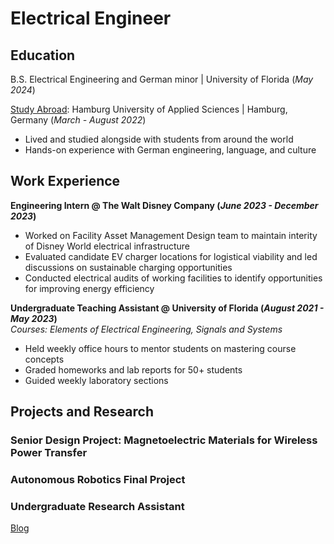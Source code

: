# Electrical Engineer

## Education
B.S. Electrical Engineering and German minor | University of Florida (_May 2024_)

[Study Abroad](https://www.instagram.com/p/Ce5am6KNFxK/): Hamburg University of Applied Sciences | Hamburg, Germany (_March - August 2022_)
- Lived and studied alongside with students from around the world
- Hands-on experience with German engineering, language, and culture

## Work Experience
**Engineering Intern @ The Walt Disney Company (_June 2023 - December 2023_)**
- Worked on Facility Asset Management Design team to maintain interity of Disney World electrical infrastructure
- Evaluated candidate EV charger locations for logistical viability and led discussions on sustainable charging opportunities
- Conducted electrical audits of working facilities to identify opportunities for improving energy efficiency

**Undergraduate Teaching Assistant @ University of Florida (_August 2021 - May 2023_)**   
*Courses: Elements of Electrical Engineering, Signals and Systems*
- Held weekly office hours to mentor students on mastering course concepts
- Graded homeworks and lab reports for 50+ students
- Guided weekly laboratory sections

## Projects and Research
### Senior Design Project: Magnetoelectric Materials for Wireless Power Transfer

### Autonomous Robotics Final Project

### Undergraduate Research Assistant

[Blog](https://brianpaulsen.github.io/portfolio/blog.html)
